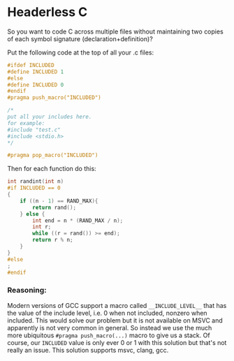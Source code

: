 # Headerless C
So you want to code C across multiple files without maintaining two copies of each symbol signature (declaration+definition)?

Put the following code at the top of all your .c files:
```c
#ifdef INCLUDED
#define INCLUDED 1
#else
#define INCLUDED 0
#endif
#pragma push_macro("INCLUDED")

/*
put all your includes here.
for example:
#include "test.c"
#include <stdio.h>
*/

#pragma pop_macro("INCLUDED")
```

Then for each function do this:
```c
int randint(int n)
#if INCLUDED == 0
{
    if ((n - 1) == RAND_MAX){
        return rand();
    } else {
        int end = n * (RAND_MAX / n);
        int r;
        while ((r = rand()) >= end);
        return r % n;
    }
}
#else
;
#endif
```

### Reasoning:
Modern versions of GCC support a macro called `__INCLUDE_LEVEL__` that has the value of the include level, i.e. 0 when not included, nonzero when included. This would solve our problem but it is not available on MSVC and apparently is not very common in general. So instead we use the much more ubiquitous `#pragma push_macro(...)` macro to give us a stack. Of course, our `INCLUDED` value is only ever 0 or 1 with this solution but that's not really an issue. This solution supports msvc, clang, gcc.